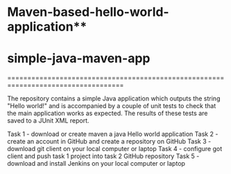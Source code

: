 # Maven-based-hello-world-application**
# simple-java-maven-app

===================================================================================

The repository contains a simple Java application which outputs the string
"Hello world!" and is accompanied by a couple of unit tests to check that the
main application works as expected. The results of these tests are saved to a
JUnit XML report.

Task 1 - download or create maven a java Hello world application
Task 2 - create an account in GitHub and create a repository on GitHub
Task 3 - download git client on your local computer or laptop
Task 4 - configure got client and push task 1 project into task 2 GitHub repository
Task 5 - download and install Jenkins on your local computer or laptop
